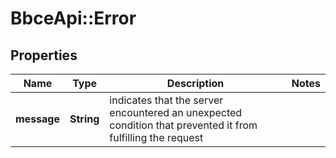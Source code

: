 # BbceApi::Error

## Properties
Name | Type | Description | Notes
------------ | ------------- | ------------- | -------------
**message** | **String** | indicates that the server encountered an unexpected condition that prevented it from fulfilling the request | 

